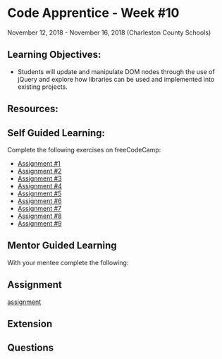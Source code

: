 # Code Apprentice - Week #10
November 12, 2018 - November 16, 2018 (Charleston County Schools)

## Learning Objectives:
* Students will update and manipulate DOM nodes through the use of jQuery and explore how libraries can be used and implemented into existing projects. 

## Resources:
<!-- TODO -->

## Self Guided Learning:
Complete the following exercises on freeCodeCamp:
* [Assignment #1](https://learn.freecodecamp.org/front-end-libraries/jquery/learn-how-script-tags-and-document-ready-work/)
* [Assignment #2](https://learn.freecodecamp.org/front-end-libraries/jquery/target-html-elements-with-selectors-using-jquery/)
* [Assignment #3](https://learn.freecodecamp.org/front-end-libraries/jquery/target-elements-by-class-using-jquery/)
* [Assignment #4](https://learn.freecodecamp.org/front-end-libraries/jquery/target-elements-by-id-using-jquery/)
* [Assignment #5](https://learn.freecodecamp.org/front-end-libraries/jquery/delete-your-jquery-functions/)
* [Assignment #6](https://learn.freecodecamp.org/front-end-libraries/jquery/target-the-same-element-with-multiple-jquery-selectors/)
* [Assignment #7](https://learn.freecodecamp.org/front-end-libraries/jquery/remove-classes-from-an-element-with-jquery/)
* [Assignment #8](https://learn.freecodecamp.org/front-end-libraries/jquery/change-the-css-of-an-element-using-jquery/)
* [Assignment #9](https://learn.freecodecamp.org/front-end-libraries/jquery/disable-an-element-using-jquery/)


## Mentor Guided Learning
With your mentee complete the following:



## Assignment
[assignment](/assignments/week-10.md)

    
## Extension
<!-- TODO -->

## Questions
<!-- TODO -->

